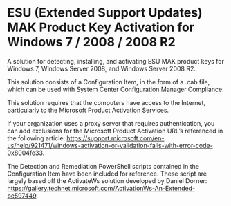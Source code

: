 # ESU (Extended Support Updates) MAK Product Key Activation for Windows 7 / 2008 / 2008 R2

A solution for detecting, installing, and activating ESU MAK product keys for Windows 7, Windows Server 2008, and Windows Server 2008 R2.

This solution consists of a Configuration Item, in the form of a .cab file, which can be used with System Center Configuration Manager Compliance.

This solution requires that the computers have access to the Internet, particularly to the Microsoft Product Activation Services.

If your organization uses a proxy server that requires authentication, you can add exclusions for the Microsoft Product Activation URL’s referenced in the following article: https://support.microsoft.com/en-us/help/921471/windows-activation-or-validation-fails-with-error-code-0x8004fe33.

The Detection and Remediation PowerShell scripts contained in the Configuration Item have been included for reference. These script are largely based off the ActivateWs solution developed by Daniel Dorner: https://gallery.technet.microsoft.com/ActivationWs-An-Extended-be597449.
